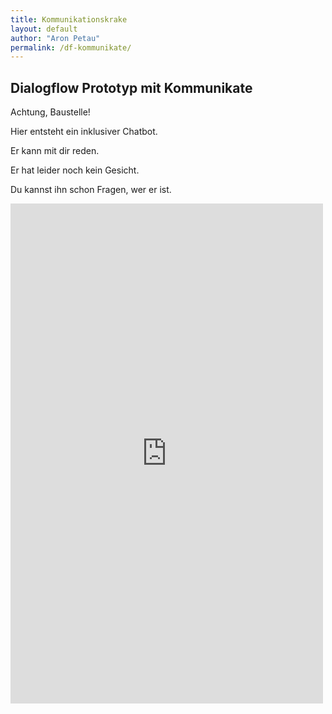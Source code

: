```yaml
---
title: Kommunikationskrake
layout: default
author: "Aron Petau"
permalink: /df-kommunikate/
---
```

## Dialogflow Prototyp mit Kommunikate 

Achtung, Baustelle!

Hier entsteht ein inklusiver Chatbot.

Er kann mit dir reden.

Er hat leider noch kein Gesicht.

Du kannst ihn schon Fragen, wer er ist.

<meta name="viewport" content="width-device-width, initial-scale=1">

<iframe
            style="border: none;"
            height="800px"
            width="500px"
            src="https://widget.kommunicate.io/chat?appId=1de87dab8813831be2ca348c605d99920"
            allow="microphone; geolocation;"
        >
</iframe>